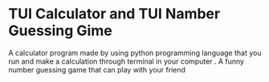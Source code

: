 # TUI Calculator and TUI Namber Guessing Gime
A calculator program made by using python programming language that you run and
make a calculation through  terminal in your computer
. A funny number guessing game that can play with your friend

